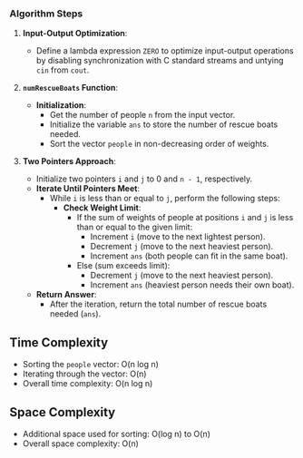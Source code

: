 ### Algorithm Steps

1. **Input-Output Optimization**:
   - Define a lambda expression `ZERO` to optimize input-output operations by disabling synchronization with C standard streams and untying `cin` from `cout`.

2. **`numRescueBoats` Function**:
   - **Initialization**:
     - Get the number of people `n` from the input vector.
     - Initialize the variable `ans` to store the number of rescue boats needed.
     - Sort the vector `people` in non-decreasing order of weights.

3. **Two Pointers Approach**:
   - Initialize two pointers `i` and `j` to 0 and `n - 1`, respectively.
   - **Iterate Until Pointers Meet**:
     - While `i` is less than or equal to `j`, perform the following steps:
       - **Check Weight Limit**:
         - If the sum of weights of people at positions `i` and `j` is less than or equal to the given limit:
           - Increment `i` (move to the next lightest person).
           - Decrement `j` (move to the next heaviest person).
           - Increment `ans` (both people can fit in the same boat).
         - Else (sum exceeds limit):
           - Decrement `j` (move to the next heaviest person).
           - Increment `ans` (heaviest person needs their own boat).
   - **Return Answer**:
     - After the iteration, return the total number of rescue boats needed (`ans`).

## Time Complexity

- Sorting the `people` vector: O(n log n)
- Iterating through the vector: O(n)
- Overall time complexity: O(n log n)

## Space Complexity

- Additional space used for sorting: O(log n) to O(n)
- Overall space complexity: O(n)

